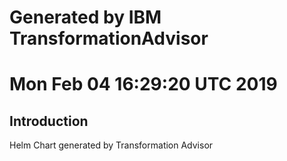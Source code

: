 # Generated by IBM TransformationAdvisor
# Mon Feb 04 16:29:20 UTC 2019
## Introduction

Helm Chart generated by Transformation Advisor
